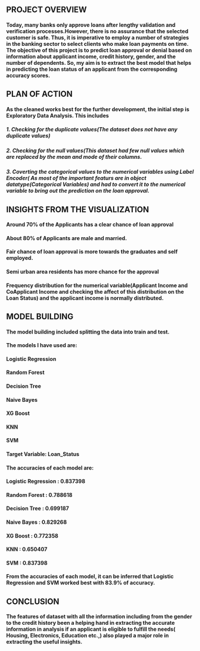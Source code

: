## PROJECT OVERVIEW

#### Today, many banks only approve loans after lengthy validation and verification processes.However, there is no assurance that the selected customer is safe. Thus, it is imperative to employ a number of strategies in the banking sector to select clients who make loan payments on time. The objective of this project is to predict loan approval or denial based on information about applicant income, credit history, gender, and the number of dependents. So, my aim is to extract the best model that helps in predicting the loan status of an applicant from the corresponding accuracy scores. 

## PLAN OF ACTION

#### As the cleaned works best for the further development, the initial step is Exploratory Data Analysis. This includes
##### 1. Checking for the duplicate values(The dataset does not have any duplicate values)
##### 2. Checking for the null values(This dataset had few null values which are replaced by the mean and mode of their columns. 
##### 3. Coverting the categorical values to the numerical variables using Label Encoder( As most of the important featurs are in object datatype(Categorical Variables) and had to convert it to the numerical variable to bring out the prediction on the loan approval.

## INSIGHTS FROM THE VISUALIZATION

#### Around 70% of the Applicants has a clear chance of loan approval
#### About 80% of Applicants are male and married. 
#### Fair chance of loan approval is more towards the graduates and self employed.
#### Semi urban area residents has more chance for the approval
#### Frequency distribution for the numerical variable(Applicant Income and CoApplicant Income and checking the affect of this distribution on the Loan Status) and the applicant income is normally distributed.

## MODEL BUILDING

#### The model building included splitting the data into train and test.
#### The models I have used are: 
#### Logistic Regression
#### Random Forest
#### Decision Tree
#### Naive Bayes
#### XG Boost
#### KNN
#### SVM

#### Target Variable: Loan_Status

#### The accuracies of each model are:

#### Logistic Regression : 0.837398
#### Random Forest       : 0.788618
#### Decision Tree       : 0.699187
#### Naive Bayes         : 0.829268
#### XG Boost            : 0.772358
#### KNN                 : 0.650407
#### SVM                 : 0.837398

#### From the accuracies of each model, it can be inferred that Logistic Regression and SVM worked best with 83.9% of accuracy.

## CONCLUSION

#### The features of dataset with all the information including from the gender to the credit history been a helping hand in extracting the accurate information in analysis if an applicant is eligible to fulfill the needs( Housing, Electronics, Education etc.,) also played a major role in extracting the useful insights.








